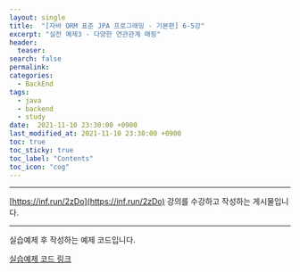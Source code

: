 ```yaml
---
layout: single
title:  "[자바 ORM 표준 JPA 프로그래밍 - 기본편] 6-5강"
excerpt: "실전 예제3 - 다양한 연관관계 매핑"
header:
  teaser: 
search: false
permalink:
categories: 
  - BackEnd
tags:
  - java
  - backend
  - study
date:  2021-11-10 23:30:00 +0900
last_modified_at: 2021-11-10 23:30:00 +0900
toc: true
toc_sticky: true
toc_label: "Contents"
toc_icon: "cog"
---
```

---

[https://inf.run/2zDo](https://inf.run/2zDo) 강의를 수강하고 작성하는 게시물입니다.

---


실습예제 후 작성하는 예제 코드입니다.

[실습예제 코드 링크](https://github.com/jungeu1509/jpa_shop/releases/tag/Section6)
